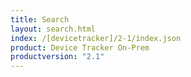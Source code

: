 ```yaml
---
title: Search
layout: search.html
index: /[devicetracker]/2-1/index.json
product: Device Tracker On-Prem
productversion: "2.1"
---
```


